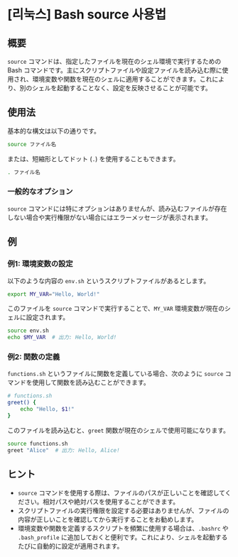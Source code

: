 # [리눅스] Bash source 사용법

## 概要
`source` コマンドは、指定したファイルを現在のシェル環境で実行するための Bash コマンドです。主にスクリプトファイルや設定ファイルを読み込む際に使用され、環境変数や関数を現在のシェルに適用することができます。これにより、別のシェルを起動することなく、設定を反映させることが可能です。

## 使用法
基本的な構文は以下の通りです。

```bash
source ファイル名
```

または、短縮形としてドット (`.`) を使用することもできます。

```bash
. ファイル名
```

### 一般的なオプション
`source` コマンドには特にオプションはありませんが、読み込むファイルが存在しない場合や実行権限がない場合にはエラーメッセージが表示されます。

## 例
### 例1: 環境変数の設定
以下のような内容の `env.sh` というスクリプトファイルがあるとします。

```bash
export MY_VAR="Hello, World!"
```

このファイルを `source` コマンドで実行することで、`MY_VAR` 環境変数が現在のシェルに設定されます。

```bash
source env.sh
echo $MY_VAR  # 出力: Hello, World!
```

### 例2: 関数の定義
`functions.sh` というファイルに関数を定義している場合、次のように `source` コマンドを使用して関数を読み込むことができます。

```bash
# functions.sh
greet() {
    echo "Hello, $1!"
}
```

このファイルを読み込むと、`greet` 関数が現在のシェルで使用可能になります。

```bash
source functions.sh
greet "Alice"  # 出力: Hello, Alice!
```

## ヒント
- `source` コマンドを使用する際は、ファイルのパスが正しいことを確認してください。相対パスや絶対パスを使用することができます。
- スクリプトファイルの実行権限を設定する必要はありませんが、ファイルの内容が正しいことを確認してから実行することをお勧めします。
- 環境変数や関数を定義するスクリプトを頻繁に使用する場合は、`.bashrc` や `.bash_profile` に追加しておくと便利です。これにより、シェルを起動するたびに自動的に設定が適用されます。